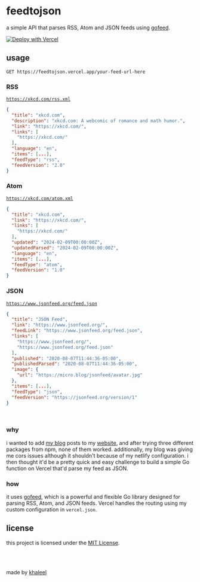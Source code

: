 # feedtojson
a simple API that parses RSS, Atom and JSON feeds using [gofeed](https://github.com/mmcdole/gofeed).

[![Deploy with Vercel](https://vercel.com/button)](https://vercel.com/new/clone?repository-url=https%3A%2F%2Fgithub.com%2Fkhalby786%2Ffeedtojson)

## usage

```
GET https://feedtojson.vercel.app/your-feed-url-here
```

### RSS

[`https://xkcd.com/rss.xml`](https://feedtojson.vercel.app/https://xkcd.com/rss.xml)

```json
{
  "title": "xkcd.com",
  "description": "xkcd.com: A webcomic of romance and math humor.",
  "link": "https://xkcd.com/",
  "links": [
    "https://xkcd.com/"
  ],
  "language": "en",
  "items": [...],
  "feedType": "rss",
  "feedVersion": "2.0"
}
```

### Atom

[`https://xkcd.com/atom.xml`](https://feedtojson.vercel.app/https://xkcd.com/atom.xml)

```json
{
  "title": "xkcd.com",
  "link": "https://xkcd.com/",
  "links": [
    "https://xkcd.com/"
  ],
  "updated": "2024-02-09T00:00:00Z",
  "updatedParsed": "2024-02-09T00:00:00Z",
  "language": "en",
  "items": [...],
  "feedType": "atom",
  "feedVersion": "1.0"
}
```

### JSON

[`https://www.jsonfeed.org/feed.json`](https://feedtojson.vercel.app/https://www.jsonfeed.org/feed.json)

```json
{
  "title": "JSON Feed",
  "link": "https://www.jsonfeed.org/",
  "feedLink": "https://www.jsonfeed.org/feed.json",
  "links": [
    "https://www.jsonfeed.org/",
    "https://www.jsonfeed.org/feed.json"
  ],
  "published": "2020-08-07T11:44:36-05:00",
  "publishedParsed": "2020-08-07T11:44:36-05:00",
  "image": {
    "url": "https://micro.blog/jsonfeed/avatar.jpg"
  },
  "items": [...],
  "feedType": "json",
  "feedVersion": "https://jsonfeed.org/version/1"
}
```

<br>

### why

i wanted to add [my blog](https://blog.khaleelgibran.com) posts to my [website](https://khaleelgibran.com), and after trying three different packages from npm, none of them worked. additionally, my blog was giving me cors issues although it shouldn't because of my netlify configuration. i then thought it'd be a pretty quick and easy challenge to build a simple Go function on Vercel that'd parse my feed as JSON.

### how

it uses [gofeed](https://github.com/mmcdole/gofeed), which is  a powerful and flexible Go library designed for parsing RSS, Atom, and JSON feeds. Vercel handles the routing using my custom configuration in `vercel.json`.


## license

this project is licensed under the [MIT License](https://raw.githubusercontent.com/khalby786/feedtojson/master/LICENSE.md).

<br><br>

made by [khaleel](https://khaleelgibran.com)